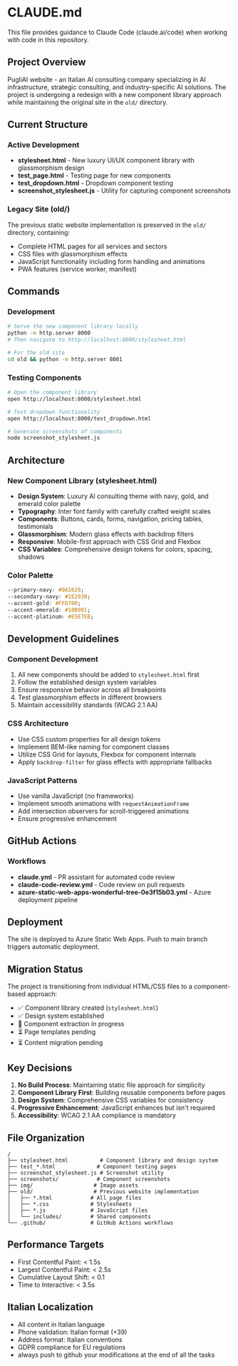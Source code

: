 # CLAUDE.md

This file provides guidance to Claude Code (claude.ai/code) when working with code in this repository.

## Project Overview

PugliAI website - an Italian AI consulting company specializing in AI infrastructure, strategic consulting, and industry-specific AI solutions. The project is undergoing a redesign with a new component library approach while maintaining the original site in the `old/` directory.

## Current Structure

### Active Development
- **stylesheet.html** - New luxury UI/UX component library with glassmorphism design
- **test_page.html** - Testing page for new components
- **test_dropdown.html** - Dropdown component testing
- **screenshot_stylesheet.js** - Utility for capturing component screenshots

### Legacy Site (old/)
The previous static website implementation is preserved in the `old/` directory, containing:
- Complete HTML pages for all services and sectors
- CSS files with glassmorphism effects
- JavaScript functionality including form handling and animations
- PWA features (service worker, manifest)

## Commands

### Development
```bash
# Serve the new component library locally
python -m http.server 8000
# Then navigate to http://localhost:8000/stylesheet.html

# For the old site
cd old && python -m http.server 8001
```

### Testing Components
```bash
# Open the component library
open http://localhost:8000/stylesheet.html

# Test dropdown functionality
open http://localhost:8000/test_dropdown.html

# Generate screenshots of components
node screenshot_stylesheet.js
```

## Architecture

### New Component Library (stylesheet.html)
- **Design System**: Luxury AI consulting theme with navy, gold, and emerald color palette
- **Typography**: Inter font family with carefully crafted weight scales
- **Components**: Buttons, cards, forms, navigation, pricing tables, testimonials
- **Glassmorphism**: Modern glass effects with backdrop filters
- **Responsive**: Mobile-first approach with CSS Grid and Flexbox
- **CSS Variables**: Comprehensive design tokens for colors, spacing, shadows

### Color Palette
```css
--primary-navy: #0A1628;
--secondary-navy: #1E293B;
--accent-gold: #FFD700;
--accent-emerald: #10B981;
--accent-platinum: #E5E7EB;
```

## Development Guidelines

### Component Development
1. All new components should be added to `stylesheet.html` first
2. Follow the established design system variables
3. Ensure responsive behavior across all breakpoints
4. Test glassmorphism effects in different browsers
5. Maintain accessibility standards (WCAG 2.1 AA)

### CSS Architecture
- Use CSS custom properties for all design tokens
- Implement BEM-like naming for component classes
- Utilize CSS Grid for layouts, Flexbox for component internals
- Apply `backdrop-filter` for glass effects with appropriate fallbacks

### JavaScript Patterns
- Use vanilla JavaScript (no frameworks)
- Implement smooth animations with `requestAnimationFrame`
- Add intersection observers for scroll-triggered animations
- Ensure progressive enhancement

## GitHub Actions

### Workflows
- **claude.yml** - PR assistant for automated code review
- **claude-code-review.yml** - Code review on pull requests
- **azure-static-web-apps-wonderful-tree-0e3f15b03.yml** - Azure deployment pipeline

## Deployment

The site is deployed to Azure Static Web Apps. Push to main branch triggers automatic deployment.

## Migration Status

The project is transitioning from individual HTML/CSS files to a component-based approach:
- ✅ Component library created (`stylesheet.html`)
- ✅ Design system established
- 🔄 Component extraction in progress
- ⏳ Page templates pending
- ⏳ Content migration pending

## Key Decisions

1. **No Build Process**: Maintaining static file approach for simplicity
2. **Component Library First**: Building reusable components before pages
3. **Design System**: Comprehensive CSS variables for consistency
4. **Progressive Enhancement**: JavaScript enhances but isn't required
5. **Accessibility**: WCAG 2.1 AA compliance is mandatory

## File Organization

```
/
├── stylesheet.html          # Component library and design system
├── test_*.html             # Component testing pages
├── screenshot_stylesheet.js # Screenshot utility
├── screenshots/            # Component screenshots
├── img/                   # Image assets
├── old/                   # Previous website implementation
│   ├── *.html            # All page files
│   ├── *.css             # Stylesheets
│   ├── *.js              # JavaScript files
│   └── includes/         # Shared components
└── .github/              # GitHub Actions workflows
```

## Performance Targets

- First Contentful Paint: < 1.5s
- Largest Contentful Paint: < 2.5s  
- Cumulative Layout Shift: < 0.1
- Time to Interactive: < 3.5s

## Italian Localization

- All content in Italian language
- Phone validation: Italian format (+39)
- Address format: Italian conventions
- GDPR compliance for EU regulations
- always push to github your modifications at the end of all the tasks